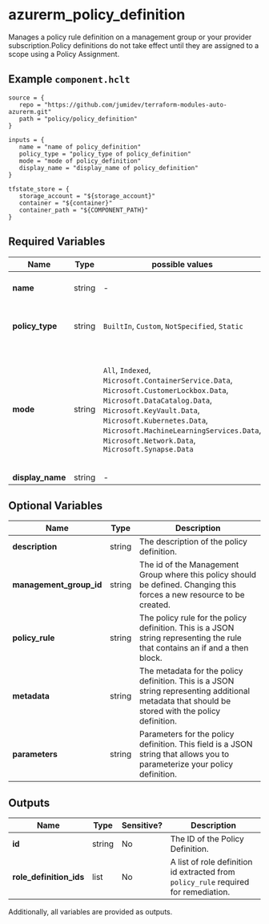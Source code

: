 # azurerm_policy_definition

Manages a policy rule definition on a management group or your provider subscription.Policy definitions do not take effect until they are assigned to a scope using a Policy Assignment.

## Example `component.hclt`

```hcl
source = {
   repo = "https://github.com/jumidev/terraform-modules-auto-azurerm.git"   
   path = "policy/policy_definition"   
}

inputs = {
   name = "name of policy_definition"   
   policy_type = "policy_type of policy_definition"   
   mode = "mode of policy_definition"   
   display_name = "display_name of policy_definition"   
}

tfstate_store = {
   storage_account = "${storage_account}"   
   container = "${container}"   
   container_path = "${COMPONENT_PATH}"   
}

```

## Required Variables

| Name | Type |  possible values |  Description |
| ---- | --------- |  ----------- | ----------- |
| **name** | string |  -  |  The name of the policy definition. Changing this forces a new resource to be created. | 
| **policy_type** | string |  `BuiltIn`, `Custom`, `NotSpecified`, `Static`  |  The policy type. Possible values are `BuiltIn`, `Custom`, `NotSpecified` and `Static`. Changing this forces a new resource to be created. | 
| **mode** | string |  `All`, `Indexed`, `Microsoft.ContainerService.Data`, `Microsoft.CustomerLockbox.Data`, `Microsoft.DataCatalog.Data`, `Microsoft.KeyVault.Data`, `Microsoft.Kubernetes.Data`, `Microsoft.MachineLearningServices.Data`, `Microsoft.Network.Data`, `Microsoft.Synapse.Data`  |  The policy resource manager mode that allows you to specify which resource types will be evaluated. Possible values are `All`, `Indexed`, `Microsoft.ContainerService.Data`, `Microsoft.CustomerLockbox.Data`, `Microsoft.DataCatalog.Data`, `Microsoft.KeyVault.Data`, `Microsoft.Kubernetes.Data`, `Microsoft.MachineLearningServices.Data`, `Microsoft.Network.Data` and `Microsoft.Synapse.Data`. | 
| **display_name** | string |  -  |  The display name of the policy definition. | 

## Optional Variables

| Name | Type |  Description |
| ---- | --------- |  ----------- |
| **description** | string |  The description of the policy definition. | 
| **management_group_id** | string |  The id of the Management Group where this policy should be defined. Changing this forces a new resource to be created. | 
| **policy_rule** | string |  The policy rule for the policy definition. This is a JSON string representing the rule that contains an if and a then block. | 
| **metadata** | string |  The metadata for the policy definition. This is a JSON string representing additional metadata that should be stored with the policy definition. | 
| **parameters** | string |  Parameters for the policy definition. This field is a JSON string that allows you to parameterize your policy definition. | 



## Outputs

| Name | Type | Sensitive? | Description |
| ---- | ---- | --------- | --------- |
| **id** | string | No  | The ID of the Policy Definition. | 
| **role_definition_ids** | list | No  | A list of role definition id extracted from `policy_rule` required for remediation. | 

Additionally, all variables are provided as outputs.
